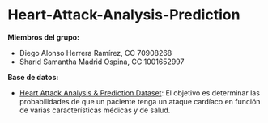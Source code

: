 # Heart-Attack-Analysis-Prediction

**Miembros del grupo:**

* Diego Alonso Herrera Ramírez, CC 70908268
* Sharid Samantha Madrid Ospina, CC 1001652997


**Base de datos:**
* [Heart Attack Analysis & Prediction Dataset](https://www.kaggle.com/datasets/rashikrahmanpritom/heart-attack-analysis-prediction-dataset/data): El objetivo es determinar las probabilidades de que un paciente tenga un ataque cardíaco en función de varias características médicas y de salud.
